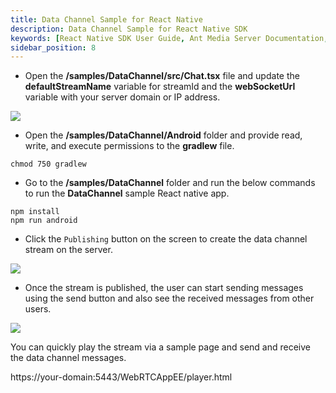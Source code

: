 ```yaml
---
title: Data Channel Sample for React Native
description: Data Channel Sample for React Native SDK 
keywords: [React Native SDK User Guide, Ant Media Server Documentation, Ant Media Server Tutorials]
sidebar_position: 8
---
```


* Open the **/samples/DataChannel/src/Chat.tsx** file and update the **defaultStreamName** variable for streamId and the **webSocketUrl** variable with your server domain or IP address.

![](@site/static/img/image-1654599250441.png)

* Open the **/samples/DataChannel/Android** folder and provide read, write, and execute permissions to the **gradlew** file.

```shell
chmod 750 gradlew
```

* Go to the **/samples/DataChannel** folder and run the below commands to run the **DataChannel** sample React native app.

```shell
npm install
npm run android
```

* Click the `Publishing` button on the screen to create the data channel stream on the server.

![](@site/static/img/image-1656673042845.png)

* Once the stream is published, the user can start sending messages using the send button and also see the received messages from other users.

![](@site/static/img/image-1656673300268.png)

You can quickly play the stream via a sample page and send and receive the data channel messages.

https://your-domain:5443/WebRTCAppEE/player.html
